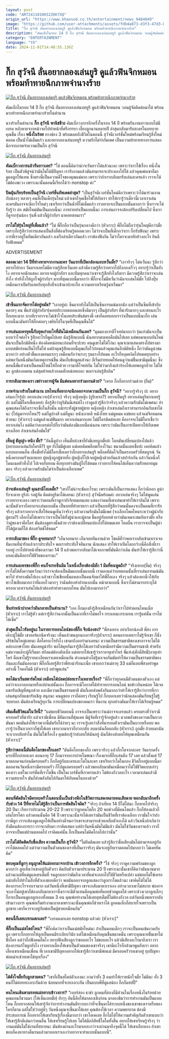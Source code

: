 ```yaml
---
layout: post
code: "ART2411010652Z6K7XQ"
origin_url: "https://www.khaosod.co.th/entertainment/news_9484049"
image: "https://github.com/user-attachments/assets/fdb4a873-d3f3-47d3-8247-544fe97dd6f0"
title: "กิ๊ก สุวัจนี ลั่นอยากลองเล่นยูริ ดูแล้วฟินจิกหมอน พร้อมท้าทายฉีกภาพจำนางร้าย"
description: "คัมแบ็กในรอบ 14 ปี กิ๊ก สุวัจนี ลั่นอยากลองเล่นบทยูริ ดูแล้วฟินจิกหมอน วอนผู้จัดติดต่อมาได้ พร้อมมากท้าทายฉีกภาพจำนางร้ายในตำนาน"
category: "ENTERTAINMENT"
language: "th"
date: 2024-11-01T14:48:55.136Z
---
```


# กิ๊ก สุวัจนี ลั่นอยากลองเล่นยูริ ดูแล้วฟินจิกหมอน พร้อมท้าทายฉีกภาพจำนางร้าย

[![กิ๊ก สุวัจนี ลั่นอยากลองเล่นยูริ ดูแล้วฟินจิกหมอน พร้อมท้าทายฉีกภาพจำนางร้าย](https://www.khaosod.co.th/wpapp/uploads/2024/10/Kiksuwatjanee_Yuri-1.jpg "กิ๊ก สุวัจนี ลั่นอยากลองเล่นยูริ ดูแล้วฟินจิกหมอน พร้อมท้าทายฉีกภาพจำนางร้าย")](https://www.khaosod.co.th/wpapp/uploads/2024/10/Kiksuwatjanee_Yuri-1.jpg)

คัมแบ็กในรอบ 14 ปี กิ๊ก สุวัจนี ลั่นอยากลองเล่นบทยูริ ดูแล้วฟินจิกหมอน วอนผู้จัดติดต่อมาได้ พร้อมมากท้าทายฉีกภาพจำนางร้ายในตำนาน

นางร้ายในตำนาน **กิ๊ก สุวัจนี** **พานิชชีวะ** คัมแบ็กวงการอีกครั้งในรอบ 14 ปี พร้อมรันงานยาวแบบไม่มีเบรค หลังหายจากหน้าจอไปทำหน้าที่ศรีภรรยา เลี้ยงลูกนานหลายปี ล่าสุดกลับมารับละครในบทบาทคุณชื่น เรื่อง **หนึ่งในร้อย** ทางช่อง 3 พร้อมเผยถึงชีวิตในตอนนี้ สุวัจนีเวอร์ชั่นใหม่พร้อมเรียนรู้สิ่งใหม่ตลอด เป็นน้ำไม่เต็มแก้ว และอยากลองเล่นบทยูริ ความรักไม่จำกัดเพศ เป็นความท้าทายทางการแสดงฉีกจากภาพจำความเป็นกิ๊ก สุวัจนี

[![กิ๊ก สุวัจนี ลั่นอยากเล่นยูริ](https://www.khaosod.co.th/wpapp/uploads/2024/10/Kiksuwatjanee_Yuri-3.jpg)](https://www.khaosod.co.th/wpapp/uploads/2024/10/Kiksuwatjanee_Yuri-3.jpg)

**คัมแบ็กวงการแล้วรันยาวเลย?** “ใช่ ตอนนี้คิดว่าน่าจะรันยาวได้แล้วนะคะ เพราะว่าเราใช้เรื่อง หนึ่งในร้อย เป็นตัวพิสูจน์ว่ามันไม่ได้มีปัญหา เรารับงานแล้วมันสามารถจะประคองไปได้ แล้วคุณพ่อเขาก็มาดูแลลูกให้แทน ซึ่งตรงนี้เป็นความดีใจของคุณแม่มาก เพราะว่าถ้าเรากลับมารับเล่นละครแล้ว เราจะได้ไม่ต้องพะวง เพราะฉะนั้นตอนนี้เรียกได้ว่า nonstop ค่ะ”

**ปัดฝุ่นเรียบร้อยเป็นสุวัจนี เวอร์ชั่นอัพเดตล่าสุด?** “เป็นสุวัจนีเวอร์ชั่นใหม่ดีกว่าเพราะว่าได้มาร่วมงานกับน้องๆ หลายๆ คนที่เป็นเด็กรุ่นใหม่ แล้วเขาก็จุดเชื้อไฟให้กับเรา ทำให้เรารู้ว่าเดี๋ยวนี้เวลาเราเล่นละครมันอาจจะมีอะไรใหม่ๆ เขาเรียกว่าเป็นน้ำที่ไม่เต็มแก้ว เราอยากจะเป็นแบบนั้นมากกว่า ซึ่งเราจะได้รับรู้ว่า อ๋อ สมัยใหม่มันเป็นแบบนี้นะ การถ่ายทำเป็นแบบนี้นะ การเล่นอาจจะต้องปรับเปลี่ยนไป ซึ่งเราก็ดูจากรุ่นน้อง รุ่นพี่ แล้วก็ผู้กำกับฯ มาคอยสอนเรา”

**เราไม่ใช่รุ่นใหญ่ที่เต็มแล้ว?** “ไม่ พี่กิ๊กถือว่าเป็นรุ่นกลางดีกว่า (หัวเราะ) พี่กิ๊กไม่ถือว่ารุ่นใหญ่ดีกว่ามั้ย เพราะกิ๊กรู้สึกว่าการแสดงเป็นสิ่งที่ต้องเรียนรู้ตลอดเวลา ไม่ว่าจะเป็นที่เด็กกว่าเรา กิ๊กรับฟังนะ เพราะการที่เราอยู่ในทีมเดียวกันแล้ว ลงเรือลำเดียวกันแล้ว เราต้องฟังกัน ไม่ว่าใครจะมาทักท้วงอะไร ยินดีรับฟังหมด”

ADVERTISEMENT

**ตลอดเวลา 14 ปีที่ห่างหายจากงานละคร วันแรกที่เปิดกล้องแอบหวั่นมั้ย?** “เอาจริงๆ ไม่หวั่นนะ รู้สึกว่าอยากไปกอง วันแรกเลยไม่มีความรู้สึกหวั่นเลย แล้วมีความรู้สึกว่าอยากไปถึงกองเร็วๆ อยากรู้ว่าเป็นยังไง อยากเจอนักแสดง อยากเจอผู้กำกับฯ และทีมทุกคนว่าเขาจะรู้สึกยังไงกับเรา มีความรู้สึกว่าเราจะเล่นยังไง ทำยังไงให้ถูกใจผู้กำกับฯ มากที่สุดแบบนี้มากกว่า พี่กิ๊กจะไม่มีหวั่นว่าฉันจะเล่นได้มั้ย ไปถึงปุ๊บเหมือนเราเปิดรับเลยกับทุกสิ่งที่จะเข้ามาปะทะกิ๊ก ความอยากเรียนรู้มาเริ่มมา”

[![กิ๊ก สุวัจนี ลั่นอยากเล่นยูริ](https://www.khaosod.co.th/wpapp/uploads/2024/10/Kiksuwatjanee_Yuri-4.jpg)](https://www.khaosod.co.th/wpapp/uploads/2024/10/Kiksuwatjanee_Yuri-4.jpg)

**เข้าซีนแรกจัดการได้อยู่หมัด?** “เอาอยู่ค่ะ ซีนแรกยังไม่ได้เป็นซีนอารมณ์มากนัก แต่ว่าเป็นซีนที่เข้ากับหลายๆ คน พี่แอ้ว(ผู้กำกับฯ)คอยประกบตลอดเลยซึ่งดีมากๆ เป็นผู้กำกับฯ ที่น่ารักมากๆ และสอนอะไรกิ๊กเยอะมาก บางทีเราอาจจะไม่เข้าใจในบทประพันธ์ตรงนี้ เขาก็คอยบอกเราว่าเป็นแบบนี้นะกิ๊ก เล่นแบบนี้นะมันทำให้กิ๊กค่อยๆ เขยิบไปในจุดที่เป็นคุณชื่นได้”

**การเล่นละครยุคนี้กับยุคเก่าอะไรที่มันไม่เหมือนกันเลย?** “มุมมองการตีโจทย์มากกว่า รุ่นเก่ามันจะเป็นแบบว่าใจต่อใจ รู้สึกอะไรก็พูดไปเลย ฉันรู้สึกแบบนี้ ฉันอยากตบเธอคือมันไปเลย แต่พอมาแบบอันใหม่ มันจะเป็นอีกมิติหนึ่ง ต้องคิดหน่อยนะก่อนที่จะปะทะ คนดูเขาไม่ได้โง่นะ คุณจะมาแสดงตรงไปตรงมาแบบสมัยก่อนเป็นไปไม่ได้ แต่ถ้าคุณรู้สึกแบบนี้คุณเก็บไว้ก่อนแล้วคุณเล่นอีกมิติหนึ่ง กิ๊กว่ามันดูน่าชมมากกว่า อย่างตัวชื่นเองตอนแรกๆ เหมือนกับว่าแรงๆ รุนแรงไปหมด อะไรก็หงุดหงิดไปหมดทุกอย่าง แต่พอวันหนึ่งมันเกิดเหตุการณ์ขึ้น มันเก็บข้อมูลแล้วนะ ก็เริ่มถ่ายทอดให้คนดูว่าแม่ชื่นเขามีมุมนี้นะ ซึ่งตอนนี้พี่แอ้วเขาเป็นคนดีไซน์ให้กิ๊กด้วย เรามาตีโจทย์กัน ไม่ใช่ว่ามาถึงแล้วร้องไห้เลยพอลูกป่วย ไม่ได้นะ ลูกต้องอดทน แต่สุดท้ายแล้วกอดสักหน่อยเถอะ พอเราเล่นรู้สึกอิน”

**การกลับมาของเรา เขย่าวงการผู้จัด มีแต่คนอยากร่วมงานด้วย?** “เหรอ กิ๊กก็อยากร่วมด้วย (ยิ้ม)”

**ภาพจำนางร้ายในตำนาน บทไหนที่อยากจะฉีกออกจากความเป็นกิ๊ก สุวัจนี?** “อยากรู้จริงๆ ปะ อยากเล่นอะไรรู้ปะ อยากเล่นวาย(หัวเราะ) จริงๆ หญิงหญิง (ยูริเหรอ?) อยากเป็นยูริ อยากเล่นยูริมากเลยรู้ปะ แต่ไม่มีใครเชื่อเลยอ่ะ คือรู้สึกว่ายูริมันมีเสน่ห์ไง เราดูแล้วรู้สึกว่าจริงๆ แล้วความรักมันไม่เพศนะ ถ้าคุณแสดงได้ถึงเราจะเชื่อในสิ่งนั้น แม้กระทั่งผู้ชายผู้ชาย หญิงหญิง ถ้าเขาเล่นถึงเราสามารถอินกับเขาได้นะ (ไปดูมาจากไหน?) แม่ก็ดูบ้างสิ แม่ก็ดูนะ หนังเกาหลี หนังไทย แม่ดูหมด แม่ชอบ แล้วแม่จิกหมอนด้วยนะ (หัวเราะ) แม่ดูแล้วแม่ฟินมาก อยากเล่นมากเลย ไม่มีใครติดต่อเลย คืออาจจะไม่มีใครเชื่อว่าอยากเล่นไง แต่คิดว่าละครต่อไปกิ๊กว่ามันต้องมีแบบนี้แน่นอน เพราะว่ามันเป็นการเปิดทางให้กับเพศทางเลือก ถ้าเขาเล่นถึงมันใช่”

**เห็นคู่ ธัญญ่า-หนิง มั้ย?** “อันนี้ดูบ้าง เห็นมั้ยล่ะเขาก็ยังมีเลยถูกมั้ยล่ะ โลกมันเปลี่ยนแปลงไปแล้ว (อยากลองเล่นกับใครดี?) หูย ยังไม่มีคู่เลย แต่เคยคิดพล็อตเรื่องไว้นะ ขนาดนั้นเลยเชื่อปะ เคยคิดแล้วแอบบอกคนอื่น เชื่อมั้ยยังไม่มีใครเชื่อเลยว่ากิ๊กอยากเล่นยูริ พล็อตที่คิดไว้เป็นครอบครัวที่สมบูรณ์ วันหนึ่งครอบครัวแตกแยก ผู้หญิงถูกผู้ชายทิ้ง ผู้หญิงก็ไปเจอผู้หญิงด้วยกันแล้วสปาร์กกัน แล้ววันหนึ่งก็โดนเฉดหัวทิ้งไป ไปเจอกับทอม คือทุกอย่างมันปูไปได้หมด เราอยากให้คนได้เห็นความรักหลายมุมมอง จริงๆ แล้วความรักมันไม่จำเป็นต้องเลือกเพศ”

[![กิ๊ก สุวัจนี ลั่นอยากเล่นยูริ](https://www.khaosod.co.th/wpapp/uploads/2024/10/Kiksuwatjanee_Yuri-6.jpg)](https://www.khaosod.co.th/wpapp/uploads/2024/10/Kiksuwatjanee_Yuri-6.jpg)

**ถ้าจะต้องเล่นยูริ คุณสามีโอเคมั้ย?** “เขาก็ไม่น่าจะขัดอะไรนะ เพราะมันก็เป็นการแสดง กิ๊กว่าดีออก ดูน่ารักจะตาย ยูริอ่ะ รอผู้จัด ติดต่อยูริมาได้เลยนะ (หัวเราะ) สุวัจนีพร้อมค่ะ อยากเล่นจริงๆ ไม่ได้พูดเล่น เราอยากจะลอง เพราะว่าตอนที่เราดูเรายังจิกหมอนเลย แสดงว่าคนที่เขาเล่นเขาทำให้เราอินได้ เพราะฉะนั้นตัวเราก็อยากจะเล่นแบบนั้น เป็นบทที่ท้าทายเรา แล้วเป็นบทที่รู้สึกว่าคนนั้นคงจะเป็นคนที่เรารักจริงๆ แล้วเราอยากจะสื่อให้คนดูเห็นว่าจริงๆ แล้วความรักมันไม่มีเพศ (จะเลือกโพลไหนระหว่างผู้นำกับผู้ตาม?) เลือกไม่ได้เพราะว่าเราเป็นได้ทั้งผู้นำและผู้ตาม ขึ้นอยู่กับบทด้วยว่ามันเหมาะสมกับเรามั้ย หรือว่าคู่ของเราคือใคร มันต้องดูตรงนั้นด้วย เราต้องเปลี่ยนแปลงไปได้หมดเลย ไหลลื่น เราอาจจะเป็นผู้นำก็ได้ผู้ตามก็ได้ ต้องสวิตช์ได้หมด”



**การกลับมาของ พี่กิ๊ก ดูจอยมาก?** “เอ็นจอยมาก เอ็นจอยทีมงานด้วย โชคดีที่ว่าพอเรากลับเข้ามาเราเจอทีมงานที่น่ารักแล้วเราประทับใจ พอเราประทับใจทีมงาน นักแสดง ทำให้เราเปิดโลกกว้างนี่คือสิ่งที่เรารออยู่ เราไปทำหน้าที่ของเรามา 14 ปี แล้วพอเรากลับมาได้เจอภาพที่มันดีกว่าเดิม มันทำให้เรารู้สึกว่านี่แหละมันคือการใช้ชีวิตของเรานะ”

**การเล่นละครของพี่กิ๊ก คนก็จะรอซีนมีม ในหนึ่งเรื่องต้องมีสัก 1 มีมที่คนพูดถึง?** “จริงเหรอ(ยิ้ม) จริงๆ เราไม่ได้ตั้งความหวังนะว่าเราจะต้องเป็นมีมแบบนั้นแบบนี้ เรามองแค่ว่าบทตอนนั้นที่เราเล่นอารมณ์มันพาไป ท่าทางมันไปเอง แล้วชาวโซเชียลนั้นแหละเป็นคนจับมาให้พี่กิ๊กเอง จริงๆ แล้วต้องยกนิ้วให้กับชาวโซเชียลมากกว่าที่แบบไวมากๆ ว่าฉันต้องทำปากแบบนั้น หน้าตาแบบนี้ ซึ่งเราไม่สามารถระบุได้หรอกเวลาเราเล่นไปแล้วต้องทำท่าทางแบบไหน มันไปเองมากกว่า”

[![กิ๊ก สุวัจนี ลั่นอยากเล่นยูริ](https://www.khaosod.co.th/wpapp/uploads/2024/10/Kiksuwatjanee_Yuri-7.jpg)](https://www.khaosod.co.th/wpapp/uploads/2024/10/Kiksuwatjanee_Yuri-7.jpg)

**ซีนทำหน้าปากคว่ำมันกลายเป็นตำนาน?** “เออ กิ๊กมองยังรู้สึกเหมือนกันว่าเราไปทำตอนไหนเนี่ย (หัวเราะ) เราไม่รู้ตัว แต่เรารู้สึกว่าฉากนั้นเป็นฉากที่เราไม่พอใจ กระแหนะกระแหน เรารู้แค่นั้น เราไม่ได้เซ็ต”

**ล่าสุดเป็นไวรัลอยู่นะ ในรายการออนไลน์ของพี่กิ๊ก จีบน้องฮง?** “พี่ฮงเหรอ อย่าเรียกน้องสิ พี่ฮง การเต๊าะผู้ใช่มั้ย เขาออร์แกนิคจริงนะ เห็นแล้วขนลุกนะเอาจริงๆ(หัวเราะ) ตอนแรกเลยเราไม่รู้จักเขา ก็นั่งเสิร์ชกันใหญ่เลยนะ คือใครอะไรยังไง เขามาถึงออร่ามาเลยนะ ความเป็นธรรมชาติของเขาอาจจะไม่ได้คล่องภาษาไทย มันเลยดูน่ารัก พอได้คุยกันเรารู้สึกได้เลยว่าตัวเขามีออร่ามีความเป็นธรรมชาติ สำหรับแม่ความเต๊าะผู้ก็เริ่มมา สกิลแม่ต้องดับเบิ้ล แม่อยากให้เขารู้ว่าเราอายุเท่าไหร่ พี่แท่ง(ศักดิ์สิทธิ์)อายุเท่าไหร่ คือเขาไม่รู้รายละเอียดเราเลยเหมือนกัน ต่างคนต่างไม่รู้มาเจอกันมันทำให้ความเป็นธรรมชาติของกันและกันมันออกมา พี่กิ๊กก็เลยรู้สึกว่าพี่ฮงน่ารักนะเนี่ย เขาบอกว่าแม่อายุ 33 แม่ก็แบบพี่ฮงอย่าพูดอย่างนี้ ใจคอไม่ดี (หัวเราะ) อย่าพูดเล่น”

**พอได้มาเริ่มสตาร์ตใหม่ เหมือนได้ปลดปล่อยเราในหลายเรื่อง?** “พี่กิ๊กว่าทุกคนมีตัวตนของตัวเอง แต่แค่ว่าจะเอาออกมาหรือเปล่าแค่นั้นเอง กิ๊กอาจจะมีโอกาสได้ทำรายการออนไลน์ ขอข้าวกินหน่อย ได้เจอแขกรับเชิญที่สนุกด้วย และมีความเป็นธรรมชาติ มันก็เลยส่งพลังกันมากกว่าทำให้เรารู้สึกว่าการที่เราเล่นสนุกกับแขกรับเชิญ สนุกนะ คนดูชอบ เราก็ค่อยๆ เรียนรู้ไป กิ๊กบอกเลยว่านักแสดงมันเรียนรู้ไม่รู้จบหรอก มันต้องเรียนรู้ทุกวัน การเปลี่ยนแปลงของคนเรา ทีมงาน ทุกอย่างมันมาให้เราได้เรียนรู้หมด”

**เติมเต็มชีวิตแม่ในวัยนี้?** “แม่ชอบชีวิตตอนนี้ อาจจะเป็นเพราะว่าแม่อาจจะครบแล้ว ครบตรงที่ว่าเรามีครอบครัวที่น่ารัก แล้วเรามีเพื่อน มีทีมงานที่คุ้นเคย มีผู้จัดที่เรารู้จักอยู่แล้ว มวลพลังของความเป็นบวกมันมา พอมันส่งให้เราพวกนี้มันรับได้ง่ายๆ นะ เราจะรู้เลยว่าสิ่งที่มารอบตัวเรามันเป็นบวกหรือลบ พอเรารู้ว่าเป็นบวกเราก็พุ่งใส่เลย เขาบวกมาเราก็บวกกลับ ลบมาฉันก็ลบกลับ (หัวเราะ) ถูกมั้ย ถ้าลบมาฉันจะบวกกลับทำไม มันไม่ใช่เรื่องไง คุณต้องรู้ว่าส่งลบให้ฉันอยู่ ฉันก็ต้องส่งลบให้คุณเหมือนกัน (หัวเราะ)”

**รู้สึกว่าตอนนี้มันคือโลกของกิ๊กเลย?** “มันคือโลกของกิ๊ก เพราะจริงๆ แล้วกิ๊กโตจากละคร วันแรกครั้งแรกที่กิ๊กถ่ายละคร ตอนอายุ 17 กิ๊กมาจากการถ่ายโฆษณา เรื่องแรกที่กิ๊กเล่นคือ 17 เลย แล้วตั้งแต่ 17 มาตลอดจนก่อนมีครอบครัว กิ๊กก็อยู่กับละครและโตในละคร เขาเรียกว่าโตในกอง ชีวิตกิ๊กอยู่แบบนี้มาตลอดจนวันหนึ่งเรามีครอบครัว ก็ไปดูแลครอบครัว แล้วพอกลับมามันเหมือนเราได้ใช้ชีวิตแบบเก่าๆ ของเรา แต่ในเวอร์ชั่นที่เราโตขึ้น เป็นในเวอร์ชั่นที่เราครบแล้ว ไม่ต้องกังวลอะไร เวลามาเล่นแล้วมีความสบายใจ มันก็ส่งพลังกันไปกันมาให้กับคนในกองด้วย”

[![กิ๊ก สุวัจนี ลั่นอยากเล่นยูริ](https://www.khaosod.co.th/wpapp/uploads/2024/10/Kiksuwatjanee_Yuri-5.jpg)](https://www.khaosod.co.th/wpapp/uploads/2024/10/Kiksuwatjanee_Yuri-5.jpg)

**ตอนที่ตัดสินใจมีครอบครัวในตอนนั้นเป็นช่วงพีกในชีวิตการแสดงหลายคนเสียดาย พอกลับมาอีกครั้งกับช่วง 14 ปีที่หายไม่ได้รู้สึกว่าเป็นการตัดสินใจผิด?** “จริงๆ ถ้าเทียบ 14 ปีไม่ได้นะ กิ๊กหายไปจริงๆ 20 ปีนะ เรียกว่าประมาณ 20-22 ปี เพราะว่าลูกคนโตกิ๊ก 20 พอช่วงที่มีคนโตแล้ว กิ๊กก็ท้องแล้วก็เล่นไทรโศก แล้วตอนนั้นคือ 14 ปี เพราะฉะนั้นจำได้เลยว่ามันเป็นชีวิตที่เราต้องเลือก เรามั่นใจว่าถ้าเรามีลูก เราจะต้องดูแลลูกให้เป็นอย่างดีจนกว่าเขาจะสามารถช่วยเหลือตัวเองได้ แล้ววันหนึ่งถ้าเกิดว่ายังมีคนต้องการเรา เราจะกลับมา เราคิดเสมอ แต่ถ้าวันหนึ่งมันไม่มีแล้ว มันไม่ใช่วันของเราแล้ว เราก็อาจจะเป็นแม่บ้านตลอดไป เราคิดแค่นั้น กิ๊กเป็นคนไม่คิดไกลไปกว่านั้น”

**เราไม่ได้ยึดติดกับชื่อเสียง ความเป็นกิ๊ก สุวัจนี?** “ไม่ยึดติดเลย แล้วรู้สึกว่าชื่อเสียงมันไม่สามารถอยู่กับเราได้ตลอดไป แต่ว่าความเป็นตัวตนของเราที่เป็นเราจริงๆ มันจะอยู่กับเราตลอดไปมากกว่า ไม่เคยยึดติด”

**ขอบคุณที่ลูกๆ อนุญาตให้แม่ออกมาจากบ้าน เข้าวงการอีกครั้ง?** “ใช่ จริงๆ เราดูความพร้อมของลูกมากกว่า ลูกเห็นว่าเขาอยู่กับตัวเรา ติดกับตัวเรามาประมาณ 20 ปี เพราะฉะนั้นเขาก็คิดว่ามันนานมากแล้วนะแม่ที่แม่ดูแลเขาเต็มที่ จนลูกบอกว่ามันถึงเวลาที่แม่จะออกไปใช้ชีวิตหรือเปล่า แม่ชอบไม่ใช่เหรอ แม่กลับไปทำในสิ่งที่ตัวเองชอบดีกว่า พอมันออกจากลูกแสดงว่าลูกเราโตแล้วนะ เขาคิดได้ไม่ได้ต้องการอะไรจากเรามาก แต่วันหนึ่งที่เขามีปัญหา เขาจะกลับมาหาเราเอง อย่างเวลาเขาไม่สบาย พ่ออาจจะเอาไม่อยู่เขาก็ต้องกลับมาหาเราซึ่งเราจะมีตัวแทนคือคุณพ่อที่คอยช่วยดูแลได้ เพราะช่วงเวลาลูกเล็กๆ กิ๊กจะเป็นคนดูแลลูกเองทั้งหมด 3 คน คุณพ่อทำงานได้เลยลุยเต็มที่ไม่ต้องกังวล แต่วันหนึ่งพอเรากลับเข้ามาวงการ คุณพ่อเริ่มทำงานเบาลงเพราะฉะนั้นคุณพ่อก็ช่วยเราได้ ลูกคนเล็กก็สบายใจเพราะเป็นลูกชาย เขาก็ควรจะอยู่กับพ่อเป็นผู้ชายเหมือนกัน”

**ตอนนี้ก็เลยเบรกแตกเลย?** “เบรคแตกเลย nonstop แล้วค่ะ (หัวเราะ)”

**พี่กิ๊กเป็นแม่สไตล์ไหน?** “พี่กิ๊กคิดว่าเราเป็นแม่สมัยใหม่นะ ถ้าเป็นตอนเด็กๆ เราจะเป็นคนเข้มงวดกับลูก เพราะกิ๊กอยากให้ลูกเป็นคนมีระเบียบวินัย แต่ไม่เหมือนกับคุณชื่นขนาดนั้น เพราะคุณนายชื่นเขาไม่ฟังใคร แต่ว่ากิ๊กฟังคนอื่นไง อยากฟังเสียงลูกว่าชอบอะไร ไม่ชอบอะไร แล้วมีเสียงอะไรมาถึงเรา เราต้องการแก้ไขลูกยังไง เราอยากเลี้ยงให้เขาเป็นตัวตนของเขาจริงๆ เขามีอะไรก็กล้ามาพูดกับเรา อยากเลี้ยงเขาเหมือนเพื่อน ที่เวลาเขามีปัญหาอยากให้เขารู้สึกว่าเขามีพ่อแม่ มีครอบครัวรอเขาอยู่ ทุกปัญหาพ่อแม่จะช่วยเขาได้ทุกเรื่อง”

[![กิ๊ก สุวัจนี ลั่นอยากเล่นยูริ](https://www.khaosod.co.th/wpapp/uploads/2024/10/Kiksuwatjanee_Yuri-8.jpg)](https://www.khaosod.co.th/wpapp/uploads/2024/10/Kiksuwatjanee_Yuri-8.jpg)

**ได้ดั่งใจมั้ยกับลูกสามคน?** “เขาก็เป็นสไตล์ตัวเองนะ ถามว่าทั้ง 3 คนทำให้เราหนักใจมั้ย ไม่มีนะ ทั้ง 3 คนก็ไม่ค่อยทะเลาะกันด้วย น้อยมากที่จะทะเลาะกัน เป็นแบบพี่ที่ดูแลน้อง กิ๊กก็แฮปปี้”

**คนไหนเดินตามรอยแม่อยากเข้าวงการ?** “เบอร์สอง ธาช่า ลูกคนที่สองก็มีส่วนในเรื่องหนึ่งในร้อยด้วย คุณแอนก็ชวนมา (ให้เซ็นเลยมั้ย) ยังๆๆ อันนี้คือให้มาลองเชิงก่อน มาลองชิมว่าการทำงานมันเป็นแบบไหน กิ๊กอยากสอนให้เขารู้จักว่าการทำงานมันมีระบบกว่าที่จะขึ้นมาได้ระบบหนึ่งของเขาของเราหรือของใครก็ตาม แต่ไม่ใช่ว่าอยู่ดีๆ วันหนึ่งคุณจะขึ้นมาได้เลย คุณต้องใช้เวลา ความพยายาม ต้องมีประสบการณ์ กิ๊กอยากให้เขาเรียนรู้เรื่องนี้มากกว่า เขาโอเคเลย กิ๊กไม่ได้ให้ความสำคัญกับตัวเขาแบบว่าให้เขารู้สึกดีเด่นกว่าคนอื่น ให้เขาเรียนรู้ไปเลย ไม่ได้มีอภิสิทธิ์ใดใดทั้งสิ้น อยากให้เขาเรียนรู้จริงๆ ว่างานแม่มันไม่ใช่งานที่สบายนะ มันต้องผ่านอะไรมาเยอะกว่าจะผ่านมาถึงจุดนี้ได้ ให้เขาเลือกเอง ถ้าเขาชอบก็คงหาทางดิ้นรนแล้วมาบอกเราเองว่าอยากจะทำแบบนั้นแบบนี้”.
